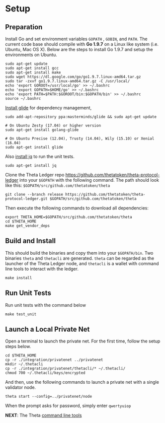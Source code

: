 # Setup

## Preparation

Install Go and set environment variables `GOPATH` , `GOBIN`, and `PATH`. The current code base should compile with **Go 1.9.7** on a Linux like system (i.e. Ubuntu, Mac OS X). Below are the steps to install Go 1.9.7 and setup the environments on Ubuntu.

```
sudo apt-get update
sudo apt-get install gcc
sudo apt-get install make
sudo wget https://dl.google.com/go/go1.9.7.linux-amd64.tar.gz
sudo tar -zxvf go1.9.7.linux-amd64.tar.gz -C /usr/local/
echo 'export GOROOT=/usr/local/go' >> ~/.bashrc
echo 'export GOPATH=$HOME/go' >> ~/.bashrc
echo 'export PATH=$PATH:$GOROOT/bin:$GOPATH/bin' >> ~/.bashrc
source ~/.bashrc
```

[Install glide](https://github.com/Masterminds/glide#install) for dependency management, 
```
sudo add-apt-repository ppa:masterminds/glide && sudo apt-get update

# On Ubuntu Zesty (17.04) or higher version
sudo apt-get install golang-glide

# On Ubuntu Precise (12.04), Trusty (14.04), Wily (15.10) or Xenial (16.04)
sudo apt-get install glide
```

Also [install jq](https://stedolan.github.io/jq/download/) to run the unit tests. 

```
sudo apt-get install jq
```

Clone the Theta Ledger repo https://github.com/thetatoken/theta-protocol-ledger into your `$GOPATH` with the following command. The path should look like this: `$GOPATH/src/github.com/thetatoken/theta`

```
git clone --branch release https://github.com/thetatoken/theta-protocol-ledger.git $GOPATH/src/github.com/thetatoken/theta
```

Then execute the following commands to download all dependencies:

```
export THETA_HOME=$GOPATH/src/github.com/thetatoken/theta
cd $THETA_HOME
make get_vendor_deps
```

## Build and Install
This should build the binaries and copy them into your `$GOPATH/bin`. Two binaries `theta` and `thetacli` are generated. `theta` can be regarded as the launcher of the Theta Ledger node, and `thetacli` is a wallet with command line tools to interact with the ledger. 
```
make install
```

## Run Unit Tests
Run unit tests with the command below
```
make test_unit
```

## Launch a Local Private Net
Open a terminal to launch the private net. For the first time, follow the setup steps below.
```
cd $THETA_HOME
cp -r ./integration/privatenet ../privatenet
mkdir ~/.thetacli
cp -r ./integration/privatenet/thetacli/* ~/.thetacli/
chmod 700 ~/.thetacli/keys/encrypted
```
And then, use the following commands to launch a private net with a single validator node.
```
theta start --config=../privatenet/node
```
When the prompt asks for password, simply enter `qwertyuiop`

**NEXT**: The Theta [command line tools](https://github.com/thetatoken/theta-mainnet-integration-guide/blob/master/docs/cmd.md#command-line-tool) 
